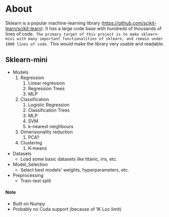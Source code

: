 # About
Sklearn is a popular machine-learning library (https://github.com/scikit-learn/scikit-learn). It has a large code base with hundreds of thousands of lines of code.` The primary target of this project is to make sklearn-mini with many important functionalities of sklearn, and remain under 1000 lines of code.` This would make the library very usable and readable.

## Sklearn-mini
 - Models
    1. Regression
       1. Linear regression
       2. Regression Trees
       3. MLP
    2. Classification
       1. Logistic Regression
       2. Classification Trees
       3. MLP
       4. SVM
       5. k-nearest neighbours
    3. Dimensionality reduction
       1. PCA?
    4. Clustering
       1. K-means
 - Datasets
   - Load some basic datasets like titanic, iris, etc.
 - Model_Selection
   - Select best models' weights, hyperparameters, etc.
 - Preprocessing
     - Train-test split
  
#### Note
- Built on Numpy
- Probably no Cuda support (because of 1K Loc limit)